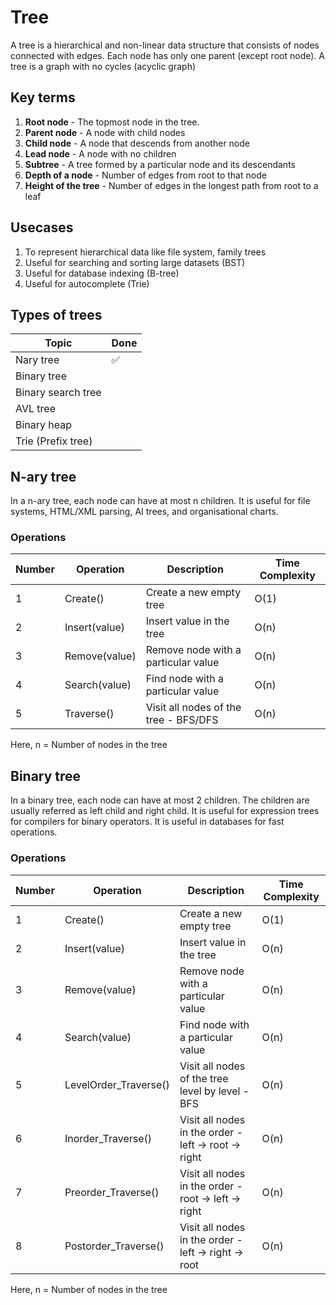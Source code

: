 # Tree

A tree is a hierarchical and non-linear data structure that consists of nodes connected with edges. 
Each node has only one parent (except root node). A tree is a graph with no cycles (acyclic graph)

## Key terms

1. **Root node** - The topmost node in the tree.
2. **Parent node** - A node with child nodes
3. **Child node** - A node that descends from another node
4. **Lead node** - A node with no children
5. **Subtree** - A tree formed by a particular node and its descendants
6. **Depth of a node** - Number of edges from root to that node
7. **Height of the tree** - Number of edges in the longest path from root to a leaf 

## Usecases

1. To represent hierarchical data like file system, family trees
2. Useful for searching and sorting large datasets (BST)
3. Useful for database indexing (B-tree)
4. Useful for autocomplete (Trie)

## Types of trees

| Topic | Done |
| -- | -- |
| Nary tree | &#9989; |
| Binary tree |  |
| Binary search tree |  |
| AVL tree |  |
| Binary heap |  |
| Trie (Prefix tree) |  |

## N-ary tree

In a n-ary tree, each node can have at most n children. It is useful for file systems, HTML/XML parsing, AI trees, and organisational charts.

### Operations

| Number | Operation | Description | Time Complexity |
| -- | -- | -- | -- |
| 1 | Create() | Create a new empty tree | O(1) |
| 2 | Insert(value) | Insert value in the tree | O(n) |
| 3 | Remove(value) | Remove node with a particular value | O(n) |
| 4 | Search(value) | Find node with a particular value | O(n) |
| 5 | Traverse() | Visit all nodes of the tree - BFS/DFS | O(n) |

Here, n = Number of nodes in the tree

## Binary tree

In a binary tree, each node can have at most 2 children. The children are usually referred as left child and right child. It is useful for expression trees for compilers for binary operators. It is useful in databases for fast operations.

### Operations

| Number | Operation | Description | Time Complexity |
| -- | -- | -- | -- |
| 1 | Create() | Create a new empty tree | O(1) |
| 2 | Insert(value) | Insert value in the tree | O(n) |
| 3 | Remove(value) | Remove node with a particular value | O(n) |
| 4 | Search(value) | Find node with a particular value | O(n) |
| 5 | LevelOrder_Traverse() | Visit all nodes of the tree level by level - BFS | O(n) |
| 6 | Inorder_Traverse() | Visit all nodes in the order - left -> root -> right | O(n) | 
| 7 | Preorder_Traverse() | Visit all nodes in the order - root -> left -> right | O(n) | 
| 8 | Postorder_Traverse() | Visit all nodes in the order - left -> right -> root | O(n) | 

Here, n = Number of nodes in the tree
